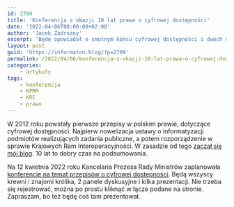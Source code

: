 ```yaml
---
id: 2709
title: 'Konferencja z okazji 10 lat prawa o cyfrowej dostępności'
date: '2022-04-06T08:00:00+02:00'
author: 'Jacek Zadrożny'
excerpt: 'Będę opowiadał o smutnym końcu cyfrowej dostępności i dwóch światełkach w tunelu.'
layout: post
guid: 'https://informaton.blog/?p=2709'
permalink: /2022/04/06/konferencja-z-okazji-10-lat-prawa-o-cyfrowej-dostepnosci/
categories:
    - artykuły
tags:
    - konferencja
    - KPRM
    - KRI
    - prawo
---
```


W 2012 roku powstały pierwsze przepisy w polskim prawie, dotyczące cyfrowej dostępności. Najpierw nowelizacja ustawy o informatyzacji podmiotów realizujących zadania publiczne, a potem rozporządzenie w sprawie Krajowych Ram Interoperacyjności. W zasadzie od tego [zaczął się mój blog](https://informaton.blog/2012/05/31/dostepnosc-zapisana-w-rozporzadzeniu/). 10 lat to dobry czas na podsumowania.

Na 12 kwietnia 2022 roku Kancelaria Prezesa Rady Ministrów zaplanowała [konferencję na temat przepisów o cyfrowej dostępności](https://www.gov.pl/web/dostepnosc-cyfrowa/zapraszamy-na-podsumowanie-10-lat-obecnosci-dostepnosci-cyfrowej-w-polskim-prawie). Będą wszyscy krewni i znajomi królika, 2 panele dyskusyjne i kilka prezentacji. Nie trzeba się rejestrować, można po prostu kliknąć w łącze podane na stronie. Zapraszam, bo też będę coś tam prezentował.